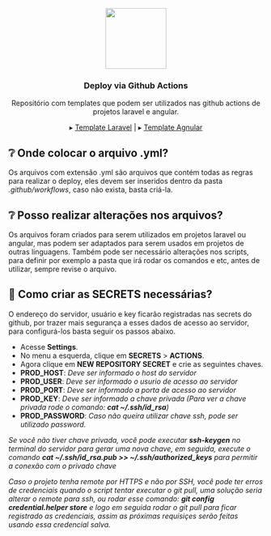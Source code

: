 <p align="center">
 
<img src="https://icon-library.com/images/deploy-icon/deploy-icon-8.jpg" width="120">
<h3 align="center">Deploy via Github Actions</h3>

<p align="center">Repositório com templates que podem ser utilizados nas github actions de projetos laravel e angular.</p>

<p align="center">
▸ <a href="https://github.com/tiagointerativa/template-deploy-github-actions/blob/main/template-laravel.yml">Template Laravel</a> |
▸ <a style="pointer-events: none;" href="https://github.com/tiagointerativa/template-deploy-github-actions/blob/main/template-laravel.yml">Template Agnular</a>

</p>

## ❔ Onde colocar o arquivo .yml?

Os arquivos com extensão .yml são arquivos que contém todas as regras para realizar o deploy, eles devem ser inseridos dentro da pasta *.github/workflows*, caso não exista, basta criá-la.

## ❔ Posso realizar alterações nos arquivos?

Os arquivos foram criados para serem utilizados em projetos laravel ou angular, mas podem ser adaptados para serem usados em projetos de outras linguagens. Também pode ser necessário alterações nos scripts, para definir por exemplo a pasta que irá rodar os comandos e etc, antes de utilizar, sempre revise o arquivo.

## 🌟 Como criar as SECRETS necessárias?

O endereço do servidor, usuário e key ficarão registradas nas secrets do github, por trazer mais segurança a esses dados de acesso ao servidor, para configurá-los basta seguir os passos abaixo.

 - Acesse **Settings**.
 - No menu a esquerda, clique em **SECRETS** > **ACTIONS**.
 - Agora clique em **NEW REPOSITORY SECRET** e crie as seguintes chaves.
 - **PROD_HOST**: *Deve ser informado o host do servidor*
 - **PROD_USER**: *Deve ser informado o usurio de acesso ao servidor*
 - **PROD_PORT**: *Deve ser informado a porta de acesso ao servidor*
 - **PROD_KEY**: *Deve ser informado a chave privada (Para ver a chave privada rode o comando: **cat ~/.ssh/id_rsa**)*
 - **PROD_PASSWORD**: *Caso não queira utilizar chave ssh, pode ser utilizado password.*
 
 
*Se você não tiver chave privada, você pode executar **ssh-keygen** no terminal do servidor para gerar uma nova chave, em seguida, execute o comando **cat ~/.ssh/id_rsa.pub >> ~/.ssh/authorized_keys** para permitir a conexão com o privado chave*

*Caso o projeto tenha remote por HTTPS e não por SSH, você pode ter erros de credenciais quando o script tentar executar o git pull, uma solução seria alterar o remote para ssh, ou rodar esse comando: **git config credential.helper store** e logo em seguida rodar o git pull para ficar registrado as credenciais, assim as próximas requisiçes serão feitas usando essa credencial salva.*

